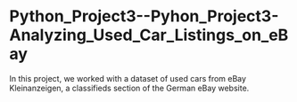 # Python_Project3--Pyhon_Project3-Analyzing_Used_Car_Listings_on_eBay
In this project, we worked with a dataset of used cars from eBay Kleinanzeigen, a classifieds section of the German eBay website.
